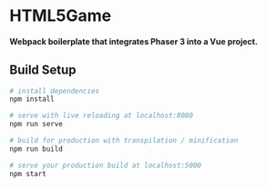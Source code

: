 # HTML5Game

#### Webpack boilerplate that integrates Phaser 3 into a Vue project.


## Build Setup

``` bash
# install dependencies
npm install

# serve with live reloading at localhost:8080
npm run serve

# build for production with transpilation / minification
npm run build

# serve your production build at localhost:5000
npm start
```


